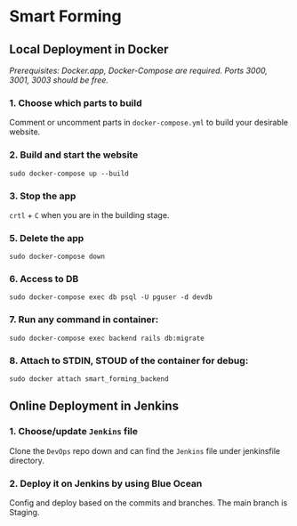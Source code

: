 # Smart Forming

## Local Deployment in Docker

_Prerequisites: Docker.app, Docker-Compose are required. Ports 3000, 3001, 3003 should be free._

### 1. Choose which parts to build
Comment or uncomment parts in `docker-compose.yml` to build your desirable website. 

### 2. Build and start the website
```
sudo docker-compose up --build
```

### 3. Stop the app
`crtl` + `C` when you are in the building stage.

### 5. Delete the app
```
sudo docker-compose down
```

### 6. Access to DB
```
sudo docker-compose exec db psql -U pguser -d devdb
```

### 7. Run any command in container:
```
sudo docker-compose exec backend rails db:migrate
```

### 8. Attach to STDIN, STOUD of the container for debug:
```
sudo docker attach smart_forming_backend
```
## Online Deployment in Jenkins

### 1. Choose/update `Jenkins` file
Clone the `DevOps` repo down and can find the `Jenkins` file under jenkinsfile directory. 

### 2. Deploy it on Jenkins by using Blue Ocean
Config and deploy based on the commits and branches. The main branch is Staging.